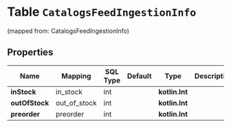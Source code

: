 
# Table `CatalogsFeedIngestionInfo`
(mapped from: CatalogsFeedIngestionInfo)

## Properties
Name | Mapping | SQL Type | Default | Type | Description | Notes
---- | ------- | -------- | ------- | ---- | ----------- | -----
**inStock** | in_stock | int |  | **kotlin.Int** |  |  [optional]
**outOfStock** | out_of_stock | int |  | **kotlin.Int** |  |  [optional]
**preorder** | preorder | int |  | **kotlin.Int** |  |  [optional]






